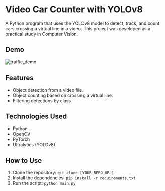# Video Car Counter with YOLOv8

A Python program that uses the YOLOv8 model to detect, track, and count cars crossing a virtual line in a video. This project was developed as a practical study in Computer Vision.

## Demo

![traffic_demo](https://github.com/user-attachments/assets/68a21b91-5e79-4032-ba7b-f281333a5b01)


## Features
- Object detection from a video file.
- Object counting based on crossing a virtual line.
- Filtering detections by class

## Technologies Used
- Python
- OpenCV
- PyTorch
- Ultralytics (YOLOv8)

## How to Use
1. Clone the repository: `git clone [YOUR_REPO_URL]`
2. Install the dependencies: `pip install -r requirements.txt`
3. Run the script: `python main.py`
